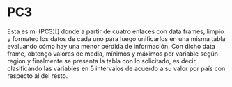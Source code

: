 # PC3
Esta es mi (PC3)[] donde a partir de cuatro enlaces con data frames, limpio y formateo los datos de cada uno para luego unificarlos en una misma tabla evaluando cómo hay una menor pérdida de información. Con dicho data frame, obtengo valores de media, mínimos y máximos por variable según region y finalmente se presenta la tabla con lo solicitado, es decir, clasificando las variables en 5 intervalos de acuerdo a su valor por país con respecto al del resto.
